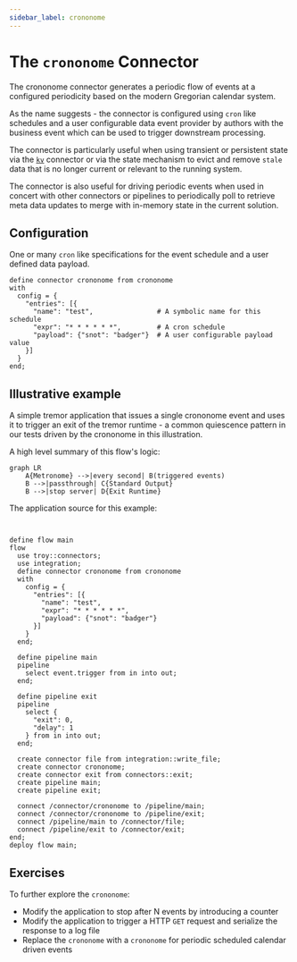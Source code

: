 ```yaml
---
sidebar_label: crononome
---
```


# The `crononome` Connector

The crononome connector generates a periodic flow of events at a configured periodicity
based on the modern Gregorian calendar system.

As the name suggests - the connector is configured using `cron` like schedules and
a user configurable data event provider by authors with the business event which
can be used to trigger downstream processing.

The connector is particularly useful when using transient or persistent state via the
[`kv`](./kv) connector or via the state mechanism to evict and remove `stale` data
that is no longer current or relevant to the running system.

The connector is also useful for driving periodic events when used in concert with
other connectors or pipelines to periodically poll to retrieve meta data updates to
merge with in-memory state in the current solution. 

## Configuration

One or many `cron` like specifications for the event schedule and a user defined data
payload.

```tremor title="config.troy"
define connector crononome from crononome
with
  config = {
    "entries": [{
      "name": "test",                # A symbolic name for this schedule
      "expr": "* * * * * *",         # A cron schedule
      "payload": {"snot": "badger"}  # A user configurable payload value
    }]
  }
end;
```

## Illustrative example

A simple tremor application that issues a single crononome event and uses it to
trigger an exit of the tremor runtime - a common quiescence pattern in our tests
driven by the crononome in this illustration.

A high level summary of this flow's logic:

```mermaid
graph LR
    A{Metronome} -->|every second| B(triggered events)
    B -->|passthrough| C{Standard Output}
    B -->|stop server| D{Exit Runtime}
```

The application source for this example:

```tremor


define flow main
flow
  use troy::connectors;
  use integration;
  define connector crononome from crononome
  with
    config = {
      "entries": [{
        "name": "test",
        "expr": "* * * * * *",
        "payload": {"snot": "badger"}
      }]
    }
  end;

  define pipeline main
  pipeline 
    select event.trigger from in into out;
  end;

  define pipeline exit
  pipeline 
    select {
      "exit": 0,
      "delay": 1
    } from in into out;
  end;

  create connector file from integration::write_file;
  create connector crononome;
  create connector exit from connectors::exit;
  create pipeline main;
  create pipeline exit;

  connect /connector/crononome to /pipeline/main;
  connect /connector/crononome to /pipeline/exit;
  connect /pipeline/main to /connector/file;
  connect /pipeline/exit to /connector/exit;
end;
deploy flow main;
```

## Exercises

To further explore the `crononome`:

* Modify the application to stop after N events by introducing a counter
* Modify the application to trigger a HTTP `GET` request and serialize the response to a log file
* Replace the `crononome` with a `crononome` for periodic scheduled calendar driven events
